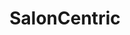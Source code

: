 ---
title: "SalonCentric"
url: /portland/saloncentric-southwest-beaverton-hillsdale-highway/
shop: Kosmetik
---